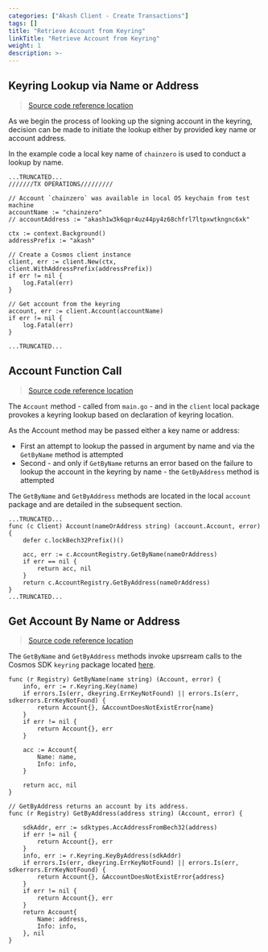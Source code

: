 ```yaml
---
categories: ["Akash Client - Create Transactions"]
tags: []
title: "Retrieve Account from Keyring"
linkTitle: "Retrieve Account from Keyring"
weight: 1
description: >-
---
```


## Keyring Lookup via Name or Address

> [Source code reference location](https://github.com/chainzero/akash-client/blob/main/akashrpcclient\_withtx/main.go)

As we begin the process of looking up the signing account in the keyring, decision can be made to initiate the lookup either by provided key name or account address.

In the example code a local key name of `chainzero` is used to conduct a lookup by name.

```
...TRUNCATED...
///////TX OPERATIONS/////////

// Account `chainzero` was available in local OS keychain from test machine
accountName := "chainzero"
// accountAddress := "akash1w3k6qpr4uz44py4z68chfrl7ltpxwtkngnc6xk"

ctx := context.Background()
addressPrefix := "akash"

// Create a Cosmos client instance
client, err := client.New(ctx, client.WithAddressPrefix(addressPrefix))
if err != nil {
	log.Fatal(err)
}

// Get account from the keyring
account, err := client.Account(accountName)
if err != nil {
	log.Fatal(err)
}

...TRUNCATED...
```

## Account Function Call

> [Source code reference location](https://github.com/chainzero/akash-client/blob/main/akashrpcclient\_withtx/client/client.go)

The `Account` method - called from `main.go` - and in the `client` local package provokes a keyring lookup based on declaration of keyring location.&#x20;

As the Account method may be passed either a key name or address:

* First an attempt to lookup the passed in argument by name and via the `GetByName` method is attempted
* Second - and only if `GetByName` returns an error based on the failure to lookup the account in the keyring by name - the `GetByAddress` method is attempted

The `GetByName` and `GetByAddress` methods are located in the local `account` package and are detailed in the subsequent section.

```
...TRUNCATED...
func (c Client) Account(nameOrAddress string) (account.Account, error) {
	defer c.lockBech32Prefix()()

	acc, err := c.AccountRegistry.GetByName(nameOrAddress)
	if err == nil {
		return acc, nil
	}
	return c.AccountRegistry.GetByAddress(nameOrAddress)
}
...TRUNCATED...
```

## Get Account By Name or Address

> [Source code reference location](https://github.com/chainzero/akash-client/blob/main/akashrpcclient\_withtx/account/account.go)

The `GetByName` and `GetByAddress` methods invoke upsrream calls to the Cosmos SDK `keyring` package located [here](https://github.com/cosmos/cosmos-sdk/blob/main/crypto/keyring/keyring.go).

```
func (r Registry) GetByName(name string) (Account, error) {
	info, err := r.Keyring.Key(name)
	if errors.Is(err, dkeyring.ErrKeyNotFound) || errors.Is(err, sdkerrors.ErrKeyNotFound) {
		return Account{}, &AccountDoesNotExistError{name}
	}
	if err != nil {
		return Account{}, err
	}

	acc := Account{
		Name: name,
		Info: info,
	}

	return acc, nil
}

// GetByAddress returns an account by its address.
func (r Registry) GetByAddress(address string) (Account, error) {

	sdkAddr, err := sdktypes.AccAddressFromBech32(address)
	if err != nil {
		return Account{}, err
	}
	info, err := r.Keyring.KeyByAddress(sdkAddr)
	if errors.Is(err, dkeyring.ErrKeyNotFound) || errors.Is(err, sdkerrors.ErrKeyNotFound) {
		return Account{}, &AccountDoesNotExistError{address}
	}
	if err != nil {
		return Account{}, err
	}
	return Account{
		Name: address,
		Info: info,
	}, nil
}
```